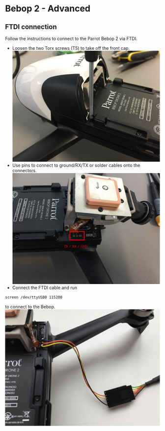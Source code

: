 # Bebop 2 - Advanced

## FTDI connection
Follow the instructions to connect to the Parrot Bebop 2 via FTDI.
* Loosen the two Torx screws (T5) to take off the front cap.
![](../../assets/hardware/bebop_torx.JPG)
* Use pins to connect to ground/RX/TX or solder cables onto the connectors.
![](../../assets/hardware/bebop_serial.JPG)
* Connect the FTDI cable and run
```sh
screen /dev/ttyUSB0 115200
```
to connect to the Bebop.
![](../../assets/hardware/bebop_ftdi.JPG)
